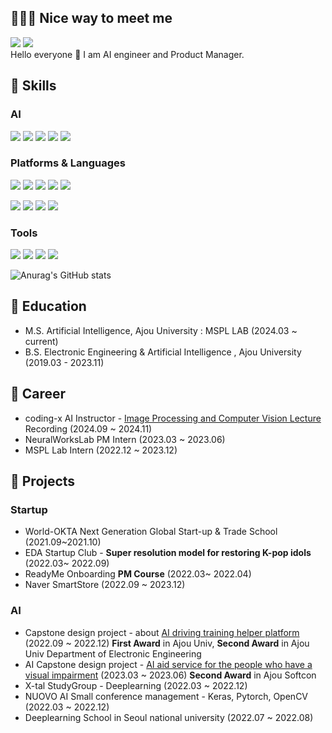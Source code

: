 ## 🧚🏻‍♀️ Nice way to meet me

<a href="https://velog.io/@conel77" target="_blank"><img src="https://img.shields.io/badge/Conel77-20C997?style=flat-square&logo=Velog&logoColor=white"/></a>  <a href="mynameisconel@gmail.com" target="_blank"><img src="https://img.shields.io/badge/mynameisconel@gmail.com-EA4335?style=flat-square&logo=Gmail&logoColor=white"/></a>
</br>
Hello everyone 👋 I am AI engineer and Product Manager.




## 🥨 Skills
### AI
<img src="https://img.shields.io/badge/Pytorch-EE4C2C?style=flat-square&logo=Pytorch&logoColor=white"/>  <img src="https://img.shields.io/badge/TensorFlow-FF6F00?style=flat-square&logo=TensorFlow&logoColor=white"/>  <img src="https://img.shields.io/badge/Keras-D00000?style=flat-square&logo=Keras&logoColor=white"/>   <img src="https://img.shields.io/badge/Jupyter-F37626?style=flat-square&logo=Jupyter&logoColor=white"/>  <img src="https://img.shields.io/badge/OpenCV-5C3EE8?style=flat-square&logo=OpenCV&logoColor=white"/>

### Platforms & Languages
<img src="https://img.shields.io/badge/React-61DAFB?style=flat-square&logo=React&logoColor=black"/>   <img src="https://img.shields.io/badge/Flutter-02569B?style=flat-square&logo=Flutter&logoColor=white"/>  <img src="https://img.shields.io/badge/JavaScript-F7DF1E?style=flat-square&logo=JavaScript&logoColor=black"/>  <img src="https://img.shields.io/badge/HTML5-E34F26?style=flat-square&logo=HTML5&logoColor=white"/>  <img src="https://img.shields.io/badge/CSS3-1572B6?style=flat-square&logo=CSS3&logoColor=white"/>

<img src="https://img.shields.io/badge/Python-3776AB?style=flat-square&logo=React&logoColor=white"/>  <img src="https://img.shields.io/badge/C++-00599C?style=flat-square&logo=C++ &logoColor=white"/>  <img src="https://img.shields.io/badge/R-276DC3?style=flat-square&logo=R&logoColor=white"/>  <img src="https://img.shields.io/badge/Kotlin-7F52FF?style=flat-square&logo=Kotlin&logoColor=white"/>      

### Tools
<img src="https://img.shields.io/badge/Visual Studio Code-007ACC?style=flat-square&logo=Visual Studio Code&logoColor=white"/>  <img src="https://img.shields.io/badge/Pycharm-000000?style=flat-square&logo=Pycharm&logoColor=white"/>  <img src="https://img.shields.io/badge/Figma-F24E1E?style=flat-square&logo=Figma&logoColor=white"/>  <img src="https://img.shields.io/badge/Adobe Premiere Pro-9999FF?style=flat-square&logo=Adobe Premiere Pro&logoColor=white"/>




![Anurag's GitHub stats](https://github-readme-stats.vercel.app/api?username=conel77&show_icons=true&theme=codeSTACKr)

## 📌 Education
* M.S. Artificial Intelligence, Ajou University : MSPL LAB (2024.03 ~ current)
* B.S. Electronic Engineering & Artificial Intelligence , Ajou University (2019.03 - 2023.11)

## 📔 Career
* coding-x AI Instructor - [Image Processing and Computer Vision Lecture](https://coding-x.com/class/15270/%EB%82%B4-%EC%86%90%EC%9C%BC%EB%A1%9C-%EC%9D%B4%EB%AF%B8%EC%A7%80-%EC%B2%98%EB%A6%AC%EC%99%80-%EC%BB%B4%ED%93%A8%ED%84%B0-%EB%B9%84%EC%A0%84-BASIC) Recording  (2024.09 ~ 2024.11)
* NeuralWorksLab PM Intern (2023.03 ~ 2023.06)
* MSPL Lab Intern (2022.12 ~ 2023.12)

## 🔮 Projects
### Startup
* World-OKTA Next Generation Global Start-up & Trade School (2021.09~2021.10)
* EDA Startup Club - **Super resolution model for restoring K-pop idols** (2022.03~ 2022.09)
* ReadyMe Onboarding **PM Course** (2022.03~ 2022.04)
* Naver SmartStore (2022.09 ~ 2023.12)

### AI
* Capstone design project - about [AI driving training helper platform](https://ecefair.ajou.ac.kr/works/works.asp?uid=206) (2022.09 ~ 2022.12) **First Award** in Ajou Univ, **Second Award** in Ajou Univ Department of Electronic Engineering
* AI Capstone design project - [AI aid service for the people who have a visual impairment](https://softcon.ajou.ac.kr/works/works_prev.asp?uid=841&wTerm=2023-1) (2023.03 ~ 2023.06) **Second Award** in Ajou Softcon
* X-tal StudyGroup - Deeplearning (2022.03 ~ 2022.12)
* NUOVO AI Small conference management - Keras, Pytorch, OpenCV (2022.03 ~ 2022.12)
* Deeplearning School in Seoul national university (2022.07 ~ 2022.08)

